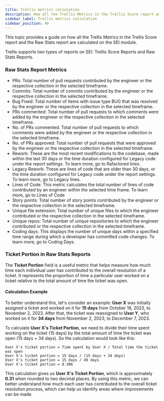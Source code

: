 ```yaml
---
title: Trellis metrics calculation
description: How all the Trellis Metrics in the Trellis Score report and the Raw Stats report are calculated on SEI?
sidebar_label: Trellis metrics calculation
sidebar_position: 40
---
```


This topic provides a guide on how all the Trellis Metrics in the Trellis Score report and the Raw Stats report are calculated on the SEI module.

Trellis supports two types of reports on SEI: Trellis Score Reports and Raw Stats Reports.

### Raw Stats Report Metrics

* PRs: Total number of pull requests contributed by the engineer or the respective collection in the selected timeframe.
* Commits: Total number of commits contributed by the engineer or the respective collection in the selected timeframe.
* Bug Fixed: Total number of items with issue type BUG that was resolved by the engineer or the respective collection in the selected timeframe.
* PRs commented: Total number of pull requests to which comments were added by the engineer or the respective collection in the selected timeframe.
* No. of PRs commented: Total number of pull requests to which comments were added by the engineer or the respective collection in the selected timeframe.
* No. of PRs approved: Total number of pull requests that were approved by the engineer or the respective collection in the selected timeframe.
* Rework: These are the most recent modifications to the codebase, made within the last 30 days or the time duration configured for Legacy code under the report settings. To learn more, go to Rafactored lines.
* Legacy Rework: These are lines of code that are older than 30 days, or the time duration configured for Legacy code under the report settings. To learn more, go to Legacy lines.
* Lines of Code: This metric calculates the total number of lines of code contributed by an engineer within the selected time frame. To learn more, go to Lines of Code
* Story points: Total number of story points contributed by the engineer or the respective collection in the selected timeframe.
* Unique file extension: Total number of unique files to which the engineer contributed or the respective collection in the selected timeframe.
* Unique repos: Total number of unique repositories to which the engineer contributed or the respective collection in the selected timeframe.
* Coding days: This displays the number of unique days within a specified time range during which a developer has committed code changes. To learn more, go to Coding Days.


### Ticket Portion in Raw Stats Reports

The **Ticket Portion** field is a useful metric that helps measure how much time each individual user has contributed to the overall resolution of a ticket. It represents the proportion of time a particular user worked on a ticket relative to the total amount of time the ticket was open.

#### Calculation Example

To better understand this, let's consider an example: **User X** was initially assigned a ticket and worked on it for **15 days** from October 18, 2023, to November 2, 2023. After that, the ticket was reassigned to **User Y**, who worked on it for **34 days** from November 2, 2023, to December 7, 2023.

To calculate **User X's Ticket Portion**, we need to divide their time spent working on the ticket (15 days) by the total amount of time the ticket was open (15 days + 34 days). So the calculation would look like this:

```
User X's ticket portion = Time spent by User X / Total time the ticket was open
User X's ticket portion = 15 days / (15 days + 34 days)
User X's ticket portion = 15 days / 49 days
User X's ticket portion = 0.306
```

This calculation gives us **User X's Ticket Portion**, which is approximately **0.31** when rounded to two decimal places. By using this metric, we can better understand how much each user has contributed to the overall ticket resolution process, which can help us identify areas where improvements can be made.

